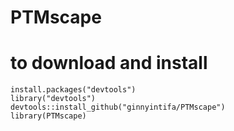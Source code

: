 # PTMscape

# to download and install

```
install.packages("devtools")
library("devtools")
devtools::install_github("ginnyintifa/PTMscape")
library(PTMscape)

```
